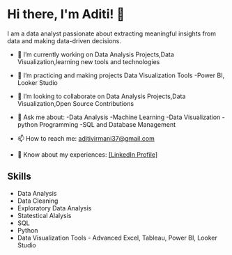 # Hi there, I'm Aditi! 👋

I am a data analyst passionate about extracting meaningful insights from data and making data-driven decisions.

- 🔭 I’m currently working on Data Analysis Projects,Data Visualization,learning new tools and technologies
- 🌱 I’m practicing and making projects Data Visualization Tools -Power BI, Looker Studio
- 👯 I’m looking to collaborate on Data Analysis Projects,Data Visualization,Open Source Contributions
- 💬 Ask me about:
 -Data Analysis
 -Machine Learning
 -Data Visualization
 -python  Programming
 -SQL and Database Management

- 📫 How to reach me: aditivirmani37@gmail.com
- 📄 Know about my experiences: [[LinkedIn Profile]](https://www.linkedin.com/in/aditi-virmani-70558a228/)


## Skills
- Data Analysis
- Data Cleaning
- Exploratory Data Analysis
- Statestical Alalysis
- SQL
- Python
- Data Visualization Tools - Advanced Excel, Tableau, Power BI, Looker Studio
